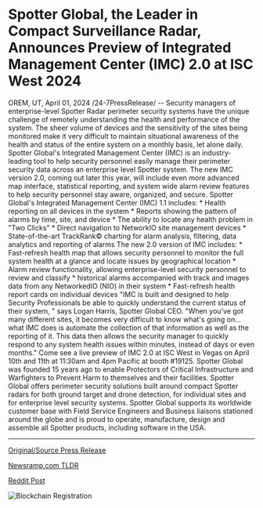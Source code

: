# Spotter Global, the Leader in Compact Surveillance Radar, Announces Preview of Integrated Management Center (IMC) 2.0 at ISC West 2024

OREM, UT, April 01, 2024 /24-7PressRelease/ -- Security managers of enterprise-level Spotter Radar perimeter security systems have the unique challenge of remotely understanding the health and performance of the system. The sheer volume of devices and the sensitivity of the sites being monitored make it very difficult to maintain situational awareness of the health and status of the entire system on a monthly basis, let alone daily.   Spotter Global's Integrated Management Center (IMC) is an industry-leading tool to help security personnel easily manage their perimeter security data across an enterprise level Spotter system. The new IMC version 2.0, coming out later this year, will include even more advanced map interface, statistical reporting, and system wide alarm review features to help security personnel stay aware, organized, and secure.   Spotter Global's Integrated Management Center (IMC) 1.1 includes:  * Health reporting on all devices in the system * Reports showing the pattern of alarms by time, site, and device * The ability to locate any health problem in "Two Clicks"  * Direct navigation to NetworkIO site management devices * State-of-the-art TrackRank© charting for alarm analysis, filtering, data analytics and reporting of alarms  The new 2.0 version of IMC includes: * Fast-refresh health map that allows security personnel to monitor the full system health at a glance and locate issues by geographical location * Alarm review functionality, allowing enterprise-level security personnel to review and classify * historical alarms accompanied with track and images data from any NetworkedIO (NIO) in their system  * Fast-refresh health report cards on individual devices  "IMC is built and designed to help Security Professionals be able to quickly understand the current status of their system, " says Logan Harris, Spotter Global CEO. "When you've got many different sites, it becomes very difficult to know what's going on…what IMC does is automate the collection of that information as well as the reporting of it. This data then allows the security manager to quickly respond to any system health issues within minutes, instead of days or even months."  Come see a live preview of IMC 2.0 at ISC West in Vegas on April 10th and 11th at 11:30am and 4pm Pacific at booth #19125.  Spotter Global was founded 15 years ago to enable Protectors of Critical Infrastructure and Warfighters to Prevent Harm to themselves and their facilities. Spotter Global offers perimeter security solutions built around compact Spotter radars for both ground target and drone detection, for individual sites and for enterprise level security systems.   Spotter Global supports its worldwide customer base with Field Service Engineers and Business liaisons stationed around the globe and is proud to operate, manufacture, design and assemble all Spotter products, including software in the USA. 

---

[Original/Source Press Release](https://www.24-7pressrelease.com/press-release/509689/spotter-global-the-leader-in-compact-surveillance-radar-announces-preview-of-integrated-management-center-imc-20-at-isc-west-2024)
                    

[Newsramp.com TLDR](None) 



[Reddit Post](https://www.reddit.com/r/technology_press/comments/1bsx7wp/spotter_global_to_release_imc_version_20_for/) 



![Blockchain Registration](https://cdn.newsramp.app/24-7PressRelease/qrcode/244/1/hushGtT7.webp)